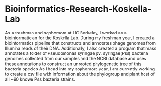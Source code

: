 # Bioinformatics-Research-Koskella-Lab
As a freshman and sophomore at UC Berkeley, I worked as a bioinformatician for the Koskella Lab. During my freshman year, I created a bioinformatics pipeline that constructs and annotates phage genomes from Illumina reads of their DNA. Additionally, I also created a program that mass annotates a folder of Pseudomonas syringae pv. syringae(Pss) bacteria genomes collected from our samples and the NCBI database and uses these annotations to construct an unrooted phylogenetic tree of this bacteria species As I head into my sophomore year, I am currently working to create a csv file with information about the phylogroup and plant host of all ~90 known Pss bacteria strains. 

